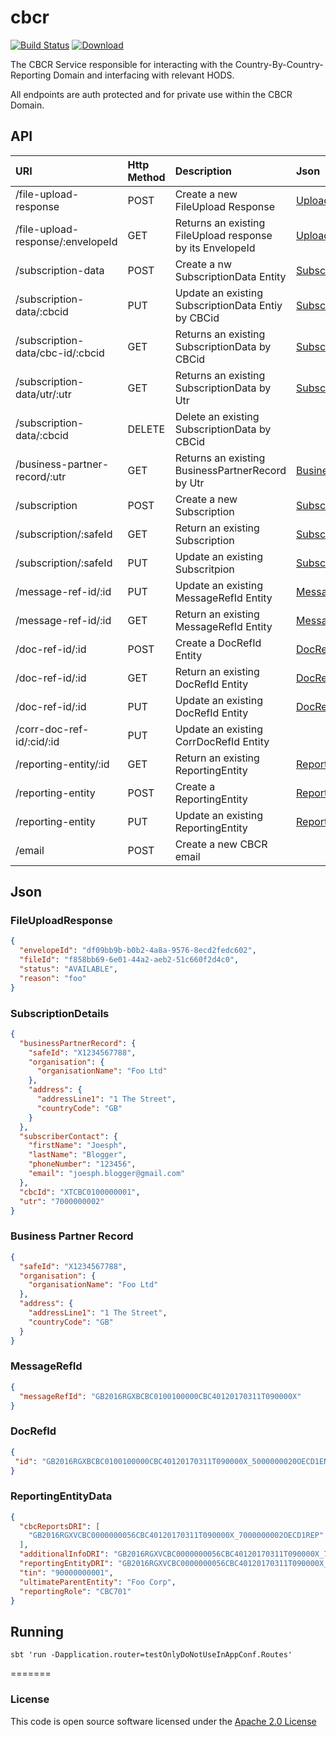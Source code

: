 # cbcr


[![Build Status](https://travis-ci.org/hmrc/cbcr.svg)](https://travis-ci.org/hmrc/cbcr) [ ![Download](https://api.bintray.com/packages/hmrc/releases/cbcr/images/download.svg) ](https://bintray.com/hmrc/releases/cbcr/_latestVersion)

The CBCR Service responsible for interacting with the Country-By-Country-Reporting Domain and interfacing with relevant HODS.

All endpoints are auth protected and for private use within the CBCR Domain.

## API
| URI                              | Http Method |Description                                               |Json          |
|:---------------------------------|:------------|:---------------------------------------------------------|:-------------|
|/file-upload-response             |POST         |Create a new FileUpload Response                          |[UploadFileResponse](#user-content-fileuploadresponse)|
|/file-upload-response/:envelopeId |GET          |Returns an existing FileUpload response by its EnvelopeId |[UploadFileResponse](#user-content-fileuploadresponse)|
|/subscription-data                |POST         |Create a nw SubscriptionData Entity                       |[SubscriptionDetails](#user-content-subscriptiondetails)|
|/subscription-data/:cbcid         |PUT          |Update an existing SubscriptionData Entiy by CBCid        |[SubscriptionDetails](#user-content-subscriptiondetails)|
|/subscription-data/cbc-id/:cbcid  |GET          |Returns an existing SubscriptionData by CBCid             |[SubscriptionDetails](#user-content-subscriptiondetails)|
|/subscription-data/utr/:utr       |GET          |Returns an existing SubscriptionData by Utr               |[SubscriptionDetails](#user-content-subscriptiondetails)|
|/subscription-data/:cbcid         |DELETE       |Delete an existing SubscriptionData by CBCid              |              |
|/business-partner-record/:utr     |GET          |Returns an existing BusinessPartnerRecord by Utr          |[BusinessPartnerRecord](#user-content-businesspartnerrecord)|
|/subscription                     |POST         |Create a new Subscription                                 |[SubscriptionDetails](#user-content-subscriptiondetails)|
|/subscription/:safeId             |GET          |Return an existing Subscription                           |[SubscriptionDetails](#user-content-subscriptiondetails)|
|/subscription/:safeId             |PUT          |Update an existing Subscritpion                           |[SubscriptionDetails](#user-content-subscriptiondetails)|
|/message-ref-id/:id               |PUT          |Update an existing MessageRefId Entity                    |[MessageRefId](#user-content-messagerefid)|
|/message-ref-id/:id               |GET          |Return an existing MessageRefId Entity                    |[MessageRefId](#user-content-messagerefid)|
|/doc-ref-id/:id                   |POST         |Create a DocRefId Entity                                  |[DocRefID](#user-content-docrefid)|
|/doc-ref-id/:id                   |GET          |Return an existing DocRefId Entity                        |[DocRefID](#user-content-docrefid)|
|/doc-ref-id/:id                   |PUT          |Update an existing DocRefId Entity                        |[DocRefID](#user-content-docrefid)|
|/corr-doc-ref-id/:cid/:id         |PUT          |Update an existing CorrDocRefId Entity                    ||
|/reporting-entity/:id             |GET          |Return an existing ReportingEntity                        |[ReportingEntityData](#user-content-reportingentitydata)|
|/reporting-entity                 |POST         |Create a ReportingEntity                                  |[ReportingEntityData](#user-content-reportingentitydata)|
|/reporting-entity                 |PUT          |Update an existing ReportingEntity                        |[ReportingEntityData](#user-content-reportingentitydata)|
|/email                            |POST         |Create a new CBCR email                                   ||                                     


## Json

### FileUploadResponse
```json
{
  "envelopeId": "df09bb9b-b0b2-4a8a-9576-8ecd2fedc602",
  "fileId": "f858bb69-6e01-44a2-aeb2-51c660f2d4c0",
  "status": "AVAILABLE",
  "reason": "foo"
}
```
### SubscriptionDetails

```json
{
  "businessPartnerRecord": {
    "safeId": "X1234567788",
    "organisation": {
      "organisationName": "Foo Ltd"
    },
    "address": {
      "addressLine1": "1 The Street",
      "countryCode": "GB"
    }
  },
  "subscriberContact": {
    "firstName": "Joesph",
    "lastName": "Blogger",
    "phoneNumber": "123456",
    "email": "joesph.blogger@gmail.com"
  },
  "cbcId": "XTCBC0100000001",
  "utr": "7000000002"
}
```

### Business Partner Record
```json
{
  "safeId": "X1234567788",
  "organisation": {
    "organisationName": "Foo Ltd"
  },
  "address": {
    "addressLine1": "1 The Street",
    "countryCode": "GB"
  }
}
```

### MessageRefId

```json
{
  "messageRefId": "GB2016RGXBCBC0100100000CBC40120170311T090000X"
}
```

### DocRefId
```json
{
 "id": "GB2016RGXBCBC0100100000CBC40120170311T090000X_5000000020OECD1ENT"
}
```

### ReportingEntityData
```json
{
  "cbcReportsDRI": [
    "GB2016RGXVCBC0000000056CBC40120170311T090000X_7000000002OECD1REP"
  ],
  "additionalInfoDRI": "GB2016RGXVCBC0000000056CBC40120170311T090000X_7000000002OECD1REP",
  "reportingEntityDRI": "GB2016RGXVCBC0000000056CBC40120170311T090000X_7000000002OECD1REP",
  "tin": "90000000001",
  "ultimateParentEntity": "Foo Corp",
  "reportingRole": "CBC701"
}
```

## Running

```sbtshell
sbt 'run -Dapplication.router=testOnlyDoNotUseInAppConf.Routes'
```

=======


### License

This code is open source software licensed under the [Apache 2.0 License]("http://www.apache.org/licenses/LICENSE-2.0.html")
